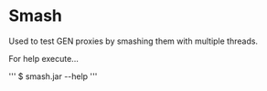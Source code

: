 # Smash
Used to test GEN proxies by smashing them with multiple threads. 


For help execute...

''' 
$ smash.jar --help
'''